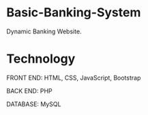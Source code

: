 # Basic-Banking-System
 Dynamic Banking Website.
 
 # Technology
FRONT END: HTML, CSS, JavaScript, Bootstrap 

BACK END: PHP

DATABASE: MySQL
